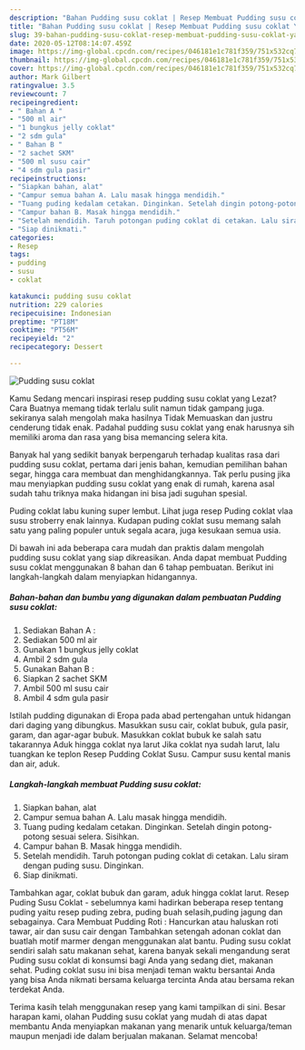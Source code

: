 ```yaml
---
description: "Bahan Pudding susu coklat | Resep Membuat Pudding susu coklat Yang Bisa Manjain Lidah"
title: "Bahan Pudding susu coklat | Resep Membuat Pudding susu coklat Yang Bisa Manjain Lidah"
slug: 39-bahan-pudding-susu-coklat-resep-membuat-pudding-susu-coklat-yang-bisa-manjain-lidah
date: 2020-05-12T08:14:07.459Z
image: https://img-global.cpcdn.com/recipes/046181e1c781f359/751x532cq70/pudding-susu-coklat-foto-resep-utama.jpg
thumbnail: https://img-global.cpcdn.com/recipes/046181e1c781f359/751x532cq70/pudding-susu-coklat-foto-resep-utama.jpg
cover: https://img-global.cpcdn.com/recipes/046181e1c781f359/751x532cq70/pudding-susu-coklat-foto-resep-utama.jpg
author: Mark Gilbert
ratingvalue: 3.5
reviewcount: 7
recipeingredient:
- " Bahan A "
- "500 ml air"
- "1 bungkus jelly coklat"
- "2 sdm gula"
- " Bahan B "
- "2 sachet SKM"
- "500 ml susu cair"
- "4 sdm gula pasir"
recipeinstructions:
- "Siapkan bahan, alat"
- "Campur semua bahan A. Lalu masak hingga mendidih."
- "Tuang puding kedalam cetakan. Dinginkan. Setelah dingin potong-potong sesuai selera. Sisihkan."
- "Campur bahan B. Masak hingga mendidih."
- "Setelah mendidih. Taruh potongan puding coklat di cetakan. Lalu siram dengan puding susu. Dinginkan."
- "Siap dinikmati."
categories:
- Resep
tags:
- pudding
- susu
- coklat

katakunci: pudding susu coklat 
nutrition: 229 calories
recipecuisine: Indonesian
preptime: "PT18M"
cooktime: "PT56M"
recipeyield: "2"
recipecategory: Dessert

---
```



![Pudding susu coklat](https://img-global.cpcdn.com/recipes/046181e1c781f359/751x532cq70/pudding-susu-coklat-foto-resep-utama.jpg)

Kamu Sedang mencari inspirasi resep pudding susu coklat yang Lezat? Cara Buatnya memang tidak terlalu sulit namun tidak gampang juga. sekiranya salah mengolah maka hasilnya Tidak Memuaskan dan justru cenderung tidak enak. Padahal pudding susu coklat yang enak harusnya sih memiliki aroma dan rasa yang bisa memancing selera kita.

Banyak hal yang sedikit banyak berpengaruh terhadap kualitas rasa dari pudding susu coklat, pertama dari jenis bahan, kemudian pemilihan bahan segar, hingga cara membuat dan menghidangkannya. Tak perlu pusing jika mau menyiapkan pudding susu coklat yang enak di rumah, karena asal sudah tahu triknya maka hidangan ini bisa jadi suguhan spesial.

Puding coklat labu kuning super lembut. Lihat juga resep Puding coklat vlaa susu stroberry enak lainnya. Kudapan puding coklat susu memang salah satu yang paling populer untuk segala acara, juga kesukaan semua usia.


Di bawah ini ada beberapa cara mudah dan praktis dalam mengolah pudding susu coklat yang siap dikreasikan. Anda dapat membuat Pudding susu coklat menggunakan 8 bahan dan 6 tahap pembuatan. Berikut ini langkah-langkah dalam menyiapkan hidangannya.

<!--inarticleads1-->

##### Bahan-bahan dan bumbu yang digunakan dalam pembuatan Pudding susu coklat:

1. Sediakan  Bahan A :
1. Sediakan 500 ml air
1. Gunakan 1 bungkus jelly coklat
1. Ambil 2 sdm gula
1. Gunakan  Bahan B :
1. Siapkan 2 sachet SKM
1. Ambil 500 ml susu cair
1. Ambil 4 sdm gula pasir


Istilah pudding digunakan di Eropa pada abad pertengahan untuk hidangan dari daging yang dibungkus. Masukkan susu cair, coklat bubuk, gula pasir, garam, dan agar-agar bubuk. Masukkan coklat bubuk ke salah satu takarannya Aduk hingga coklat nya larut Jika coklat nya sudah larut, lalu tuangkan ke teplon Resep Pudding Coklat Susu. Campur susu kental manis dan air, aduk. 

<!--inarticleads2-->

##### Langkah-langkah membuat Pudding susu coklat:

1. Siapkan bahan, alat
1. Campur semua bahan A. Lalu masak hingga mendidih.
1. Tuang puding kedalam cetakan. Dinginkan. Setelah dingin potong-potong sesuai selera. Sisihkan.
1. Campur bahan B. Masak hingga mendidih.
1. Setelah mendidih. Taruh potongan puding coklat di cetakan. Lalu siram dengan puding susu. Dinginkan.
1. Siap dinikmati.


Tambahkan agar, coklat bubuk dan garam, aduk hingga coklat larut. Resep Puding Susu Coklat - sebelumnya kami hadirkan beberapa resep tentang puding yaitu resep puding zebra, puding buah selasih,puding jagung dan sebagainya. Cara Membuat Pudding Roti : Hancurkan atau haluskan roti tawar, air dan susu cair dengan Tambahkan setengah adonan coklat dan buatlah motif marmer dengan menggunakan alat bantu. Puding susu coklat sendiri salah satu makanan sehat, karena banyak sekali mengandung serat Puding susu coklat di konsumsi bagi Anda yang sedang diet, makanan sehat. Puding coklat susu ini bisa menjadi teman waktu bersantai Anda yang bisa Anda nikmati bersama keluarga tercinta Anda atau bersama rekan terdekat Anda. 

Terima kasih telah menggunakan resep yang kami tampilkan di sini. Besar harapan kami, olahan Pudding susu coklat yang mudah di atas dapat membantu Anda menyiapkan makanan yang menarik untuk keluarga/teman maupun menjadi ide dalam berjualan makanan. Selamat mencoba!
